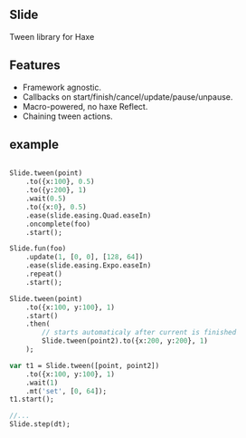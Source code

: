 ## Slide  
Tween library for Haxe

## Features
* Framework agnostic.
* Callbacks on start/finish/cancel/update/pause/unpause.
* Macro-powered, no haxe Reflect.
* Chaining tween actions.

## example  
```haxe

Slide.tween(point)
    .to({x:100}, 0.5)
    .to({y:200}, 1)
    .wait(0.5)
    .to({x:0}, 0.5)
    .ease(slide.easing.Quad.easeIn)
    .oncomplete(foo)
    .start();

Slide.fun(foo)
    .update(1, [0, 0], [128, 64])
    .ease(slide.easing.Expo.easeIn)
    .repeat()
    .start();

Slide.tween(point)
    .to({x:100, y:100}, 1)
    .start()
    .then(
        // starts automaticaly after current is finished
        Slide.tween(point2).to({x:200, y:200}, 1) 
    );

var t1 = Slide.tween([point, point2])
    .to({x:100, y:100}, 1)
    .wait(1)
    .mt('set', [0, 64]);
t1.start();

//...
Slide.step(dt);

```

